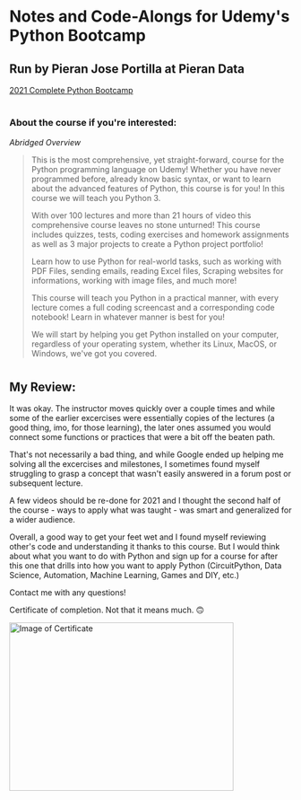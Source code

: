 # Notes and Code-Alongs for Udemy's Python Bootcamp

## Run by Pieran Jose Portilla at Pieran Data

[2021 Complete Python Bootcamp](www.udemy.com/course/complete-python-bootcamp/learn/lecture/20672106#overview)

#

### About the course if you're interested: 
*Abridged Overview*
>This is the most comprehensive, yet straight-forward, course for the Python programming language on Udemy! Whether you have never programmed before, already know basic syntax, or want to learn about the advanced features of Python, this course is for you! In this course we will teach you Python 3.
>
>With over 100 lectures and more than 21 hours of video this comprehensive course leaves no stone unturned! This course includes quizzes, tests, coding exercises and homework assignments as well as 3 major projects to create a Python project portfolio!
>
>Learn how to use Python for real-world tasks, such as working with PDF Files, sending emails, reading Excel files, Scraping websites for informations, working with image files, and much more!
>
>This course will teach you Python in a practical manner, with every lecture comes a full coding screencast and a corresponding code notebook! Learn in whatever manner is best for you!
>
>We will start by helping you get Python installed on your computer, regardless of your operating system, whether its Linux, MacOS, or Windows, we've got you covered.

#

## My Review:

It was okay. The instructor moves quickly over a couple times and while some of the earlier excercises were essentially copies of the lectures (a good thing, imo, for those learning), the later ones assumed you would connect some functions or practices that were a bit off the beaten path. 

That's not necessarily a bad thing, and while Google ended up helping me solving all the excercises and milestones, I sometimes found myself struggling to grasp a concept that wasn't easily answered in a forum post or subsequent lecture. 

A few videos should be re-done for 2021 and I thought the second half of the course - ways to apply what was taught - was smart and generalized for a wider audience. 

Overall, a good way to get your feet wet and I found myself reviewing other's code and understanding it thanks to this course. But I would think about what you want to do with Python and sign up for a course for after this one that drills into how you want to apply Python (CircuitPython, Data Science, Automation, Machine Learning, Games and DIY, etc.)

Contact me with any questions! 

Certificate of completion. Not that it means much. 🙃


<img src="https://i.imgur.com/MV2jzSi.png" alt="Image of Certificate" width="400" height="300" />
